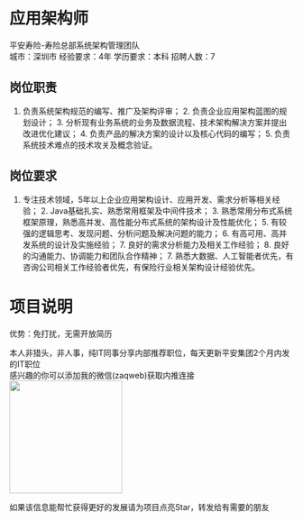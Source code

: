 # 应用架构师
平安寿险-寿险总部系统架构管理团队  
城市：深圳市 经验要求：4年 学历要求：本科  招聘人数：7

## 岗位职责
1. 负责系统架构规范的编写、推广及架构评审；
   2. 负责企业应用架构蓝图的规划设计；
   3. 分析现有业务系统的业务及数据流程、技术架构解决方案并提出改进优化建议；
   4. 负责产品的解决方案的设计以及核心代码的编写；
   5. 负责系统技术难点的技术攻关及概念验证。

## 岗位要求
1. 专注技术领域，5年以上企业应用架构设计、应用开发、需求分析等相关经验；
   2. Java基础扎实、熟悉常用框架及中间件技术；
   3. 熟悉常用分布式系统框架原理，熟悉高并发、高性能分布式系统的架构设计及性能优化；
   5. 有较强的逻辑思考、发现问题、分析问题及解决问题的能力；
   6. 有高可用、高并发系统的设计及实施经验；
   7. 良好的需求分析能力及相关工作经验；
   8. 良好的沟通能力、协调能力和团队合作精神；
   7. 熟悉大数据、人工智能者优先，有咨询公司相关工作经验者优先，有保险行业相关架构设计经验优先。

# 项目说明

优势：免打扰，无需开放简历

本人非猎头，非人事，纯IT同事分享内部推荐职位，每天更新平安集团2个月内发的IT职位  
感兴趣的你可以添加我的微信(zaqweb)获取内推连接  
<img src="https://github.com/zaqweb/PA-IT-JOBS/blob/master/WechatICode.jpeg"  height="200" width="200">

如果该信息能帮忙获得更好的发展请为项目点亮Star，转发给有需要的朋友




